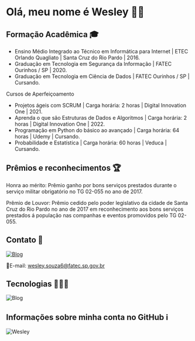 # Olá, meu nome é Wesley 👋🏿

## Formação Acadêmica 🎓

- Ensino Médio Integrado ao Técnico em Informática para Internet | ETEC Orlando Quagliato | Santa Cruz do Rio Pardo | 2016.
- Graduação em Tecnologia em Segurança da Informação | FATEC Ourinhos / SP | 2020.
- Graduação em Tecnologia em Ciência de Dados | FATEC Ourinhos / SP | Cursando. 

Cursos de Aperfeiçoamento

- Projetos ágeis com SCRUM | Carga horária: 2 horas | Digital Innovation One | 2021.
- Aprenda o que são Estruturas de Dados e Algoritmos | Carga horária: 2 horas | Digital Innovation One | 2022.
- Programação em Python do básico ao avançado | Carga horária: 64 horas | Udemy | Cursando.
- Probabilidade e Estatística | Carga horária: 60 horas | Veduca | Cursando.

## Prêmios e reconhecimentos 🏆

Honra ao mérito: Prêmio ganho por bons serviços prestados durante o serviço militar obrigatório no TG 02-055 no ano de 2017.

Prêmio de Louvor: Prêmio cedido pelo poder legislativo da cidade de Santa Cruz do Rio Pardo no ano de 2017 em reconhecimento aos bons serviços prestados á população nas companhas e eventos promovidos pelo TG 02-055.

## Contato 🏡

[![Blog](https://img.shields.io/badge/LinkedIn-0077B5?style=for-the-badge&logo=linkedin&logoColor=white)](https://www.linkedin.com/in/1wesley-de-souza)

📧E-mail: wesley.souza6@fatec.sp.gov.br

## Tecnologias 🧑🏿‍💻
![Blog](https://img.shields.io/badge/Python-14354C?style=for-the-badge&logo=python&logoColor=white)

## Informações sobre minha conta no GitHub ℹ️
![Wesley](https://github-readme-stats.vercel.app/api?username=WesleyCD&show_icons=true&theme=locale)

